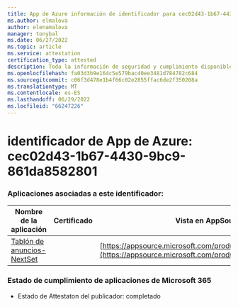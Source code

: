 ```yaml
---
title: App de Azure información de identificador para cec02d43-1b67-4430-9bc9-861da8582801
ms.author: elmalova
author: elenamalova
manager: tonybal
ms.date: 06/27/2022
ms.topic: article
ms.service: attestation
certification_type: attested
description: Toda la información de seguridad y cumplimiento disponible para cec02d43-1b67-4430-9bc9-861da8582801.
ms.openlocfilehash: fa03d3b9e164c5e579bac40ee3481d784782c684
ms.sourcegitcommit: c06f3d478e1b4f66c02e2855ffac6de2f350208a
ms.translationtype: MT
ms.contentlocale: es-ES
ms.lasthandoff: 06/29/2022
ms.locfileid: "66247226"
---
```

# <a name="azure-app-id-cec02d43-1b67-4430-9bc9-861da8582801"></a>identificador de App de Azure: cec02d43-1b67-4430-9bc9-861da8582801


### <a name="apps-associated-with-this-id"></a>Aplicaciones asociadas a este identificador:
| **Nombre de la aplicación** | **Certificado** | **Vista en AppSource** |
|--------------|---------------|-----------------------|
| [Tablón de anuncios- NextSet](../forward/WA200002122.md) |  | [https://appsource.microsoft.com/product/office/WA200002122](https://appsource.microsoft.com/product/office/WA200002122) |

### <a name="microsoft-365-app-compliance-status"></a>Estado de cumplimiento de aplicaciones de Microsoft 365
- Estado de Attestaton del publicador: completado
